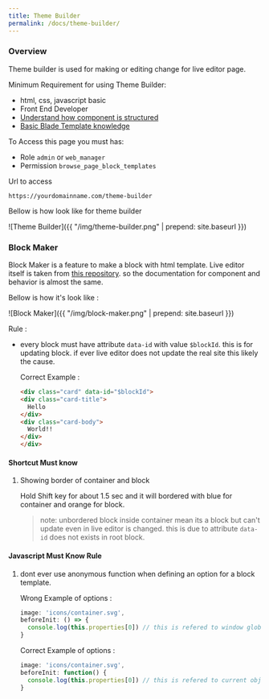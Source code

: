 ```yaml
---
title: Theme Builder 
permalink: /docs/theme-builder/
---
```


### Overview

Theme builder is used for making or editing change for live editor page.

Minimum Requirement for using Theme Builder: 

* html, css, javascript basic
* Front End Developer
* [Understand how component is structured](https://github.com/givanz/VvvebJs/wiki/Components)
* [Basic Blade Template knowledge](https://laravel.com/docs/5.6/blade)


To Access this page you must has:
* Role `admin` or `web_manager`
* Permission `browse_page_block_templates`


Url to access
```
https://yourdomainname.com/theme-builder
```

Bellow is how look like for theme builder

![Theme Builder]({{ "/img/theme-builder.png" | prepend: site.baseurl }})

### Block Maker

Block Maker is a feature to make a block with html template. Live editor itself is taken from [this repository](https://github.com/givanz/VvvebJs). so the documentation for component and behavior is almost the same.

Bellow is how it's look like :

![Block Maker]({{ "/img/block-maker.png" | prepend: site.baseurl }})

Rule :
* every block must have attribute `data-id` with value `$blockId`. this is for updating block. if ever live editor does not update the real site this likely the cause.

    Correct Example :

    ```html
  <div class="card" data-id="$blockId">
    <div class="card-title">
      Hello
    </div>
    <div class="card-body">
      World!!
    </div>
  </div>
    ```


#### Shortcut Must know

1. Showing border of container and block

    Hold Shift key for about 1.5 sec and it will bordered with blue for container and orange for block.
    > note: unbordered block inside container mean its a block but can't update even in live editor is changed. this is due to attribute `data-id` does not exists in root block.

#### Javascript Must Know Rule

1. dont ever use anonymous function when defining an option for a block template.

    Wrong Example of options :
    ```javascript
    image: 'icons/container.svg',
    beforeInit: () => {
      console.log(this.properties[0]) // this is refered to window global object
    }
    ```

    Correct Example of options :
    ```javascript
    image: 'icons/container.svg',
    beforeInit: function() {
      console.log(this.properties[0]) // this is refered to current object
    }
    ```